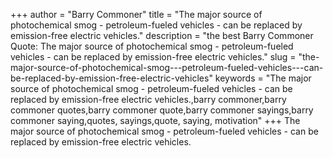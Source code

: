 +++
author = "Barry Commoner"
title = "The major source of photochemical smog - petroleum-fueled vehicles - can be replaced by emission-free electric vehicles."
description = "the best Barry Commoner Quote: The major source of photochemical smog - petroleum-fueled vehicles - can be replaced by emission-free electric vehicles."
slug = "the-major-source-of-photochemical-smog---petroleum-fueled-vehicles---can-be-replaced-by-emission-free-electric-vehicles"
keywords = "The major source of photochemical smog - petroleum-fueled vehicles - can be replaced by emission-free electric vehicles.,barry commoner,barry commoner quotes,barry commoner quote,barry commoner sayings,barry commoner saying,quotes, sayings,quote, saying, motivation"
+++
The major source of photochemical smog - petroleum-fueled vehicles - can be replaced by emission-free electric vehicles.
